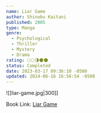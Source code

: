 ```yaml
---
name: Liar Game
author: Shinobu Kaitani
published: 2005
type: Manga
genre:
  - Psychological
  - Thriller
  - Mystery
  - Drama
rating: 🌕🌕🌗🌑🌑
status: Completed
date: 2023-03-17 09:36:10 -0500
updated: 2024-06-16 16:56:54 -0500
---
```


![[liar-game.jpg|300]]

Book Link: [Liar Game](https://myanimelist.net/manga/1649/Liar_Game)
